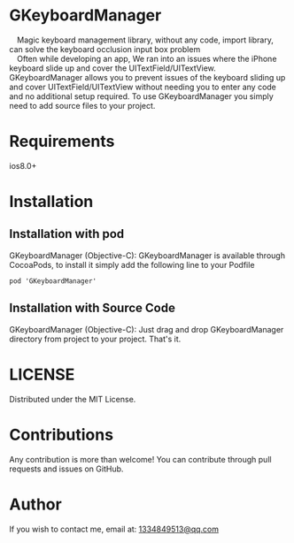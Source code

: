 # GKeyboardManager
&emsp;Magic keyboard management library, without any code, import library, can solve the keyboard occlusion input box problem<br/>
&emsp;Often while developing an app, We ran into an issues where the iPhone keyboard slide up and cover the UITextField/UITextView. GKeyboardManager allows you to prevent issues of the keyboard sliding up and cover UITextField/UITextView without needing you to enter any code and no additional setup required. To use GKeyboardManager you simply need to add source files to your project.
# Requirements
ios8.0+
# Installation
## Installation with pod
GKeyboardManager (Objective-C): GKeyboardManager is available through CocoaPods, to install it simply add the following line to your Podfile
```
pod 'GKeyboardManager'
```
## Installation with Source Code

GKeyboardManager (Objective-C): Just drag and drop GKeyboardManager directory from  project to your project. That's it.
# LICENSE
Distributed under the MIT License.

# Contributions
Any contribution is more than welcome! You can contribute through pull requests and issues on GitHub.

# Author
If you wish to contact me, email at: 1334849513@qq.com
